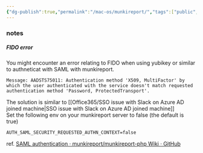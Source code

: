 ```yaml
---
{"dg-publish":true,"permalink":"/mac-os/munkireport/","tags":["public","munki","azuread","saml"],"noteIcon":"1","created":"2023-05-30T13:44:48.246+02:00","updated":"2023-05-30T13:49:51.946+02:00"}
---
```





### notes

##### FIDO error
You might encounter an error relating to FIDO when using yubikey or similar to authneticat with SAML with munkireport.
```error
Message: AADSTS75011: Authentication method 'X509, MultiFactor' by which the user authenticated with the service doesn't match requested authentication method 'Password, ProtectedTransport'.
```
The solution is similar to [[Office365/SSO issue with Slack on Azure AD joined machine\|SSO issue with Slack on Azure AD joined machine]]  
Set the following env on your munkireport server to false (the default is true)
```docker
AUTH_SAML_SECURITY_REQUESTED_AUTHN_CONTEXT=false
```
ref. [SAML authentication · munkireport/munkireport-php Wiki · GitHub](https://github.com/munkireport/munkireport-php/wiki/SAML-authentication#:~:text=AUTH_SAML_SECURITY_REQUESTED_AUTHN_CONTEXT)